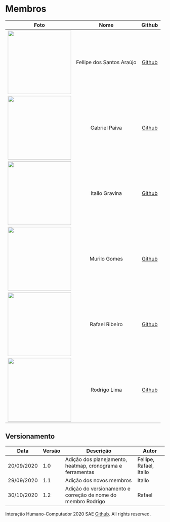 
Membros
=======
 Foto | Nome | Github
:---------: | :------: | :-------:
<img src="https://avatars0.githubusercontent.com/u/46676030?s=460&u=23c3ecfdfedc2887f2586127292a01eb79ea421c&v=4" width=200 style=border:5px solid black> | Fellipe dos Santos Araújo | [Github](https://github.com/fellipe-araujo)
<img src="https://avatars2.githubusercontent.com/u/49343602?s=400&u=3bed78ea9231b6b273d66a0fe50837b687962234&v=4" width=200> | Gabriel Paiva | [Github](https://github.com/gabriel-paiva)
<img src="https://avatars2.githubusercontent.com/u/51856522?s=460&u=bd12d67d8b0aa591b8cd4987e7a4e7b70149841e&v=4" width=200> | Itallo Gravina | [Github](https://github.com/itallogravina)
<img src="https://avatars3.githubusercontent.com/u/48963324?s=400&u=c2667139c4bf13c317454a1c837984d302a473af&v=4" width=200> | Murilo Gomes | [Github](https://github.com/murilogds)
<img src="https://avatars3.githubusercontent.com/u/37155530?s=460&u=6e185030b4b19914ba035a739a8c8cb22e47c31e&v=4" width=200> | Rafael Ribeiro | [Github](https://github.com/rafaelflarrn)
<img src="https://avatars3.githubusercontent.com/u/48688714?s=400&u=f0693ab7f7115e4fb623e657d6dc3ea7b2f71c41&v=4" width=200> | Rodrigo Lima | [Github](https://github.com/RodrigoTCLima)

## Versionamento

Data | Versão | Descrição | Autor
---- | ------ | --------- | -----
20/09/2020 | 1.0 | Adição dos planejamento, heatmap, cronograma e ferramentas | Fellipe, Rafael, Itallo
29/09/2020 | 1.1 | Adição dos novos membros | Itallo
30/10/2020 | 1.2 | Adição do versionamento e correção de nome do membro Rodrigo | Rafael

Interação Humano-Computador 2020 SAE
[Github](https://github.com/Interacao-Humano-Computador/2020.1-SAE/).
All rights reserved. 